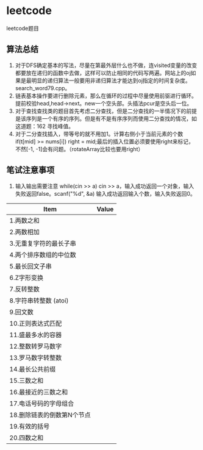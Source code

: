 # leetcode
leetcode题目

## 算法总结
1. 对于DFS确定基本的写法，尽量在第最外层什么也不做，连visited变量的改变都要放在递归的函数中去做，这样可以防止相同的代码写两遍。网站上的oj如果是最明显的递归算法一般要用非递归算法才能达到oj指定的时间复杂度。search_word79.cpp。
2. 链表基本操作要进行删除元素，那么在循环的过程中尽量使用前驱进行循环。提前校验head,head->next。new一个空头部。头插法pcur是空头后一位。
3. 对于查找查找类的题目首先考虑二分查找，但是二分查找的一半情况下的前提是该序列是一个有序的序列。但是有不是有序序列而使用二分查找的情况，如这道题：162 寻找峰值。
4. 对于二分查找插入，带等号的就不用加1。计算右侧小于当前元素的个数if(t[mid] >= nums[i]) right = mid;最后的插入位置必须要使用right来标记，不然[-1, -1]会有问题。（rotateArray比较也要用right）

## 笔试注意事项 
1. 输入输出需要注意  while(cin >> a) cin >> a，输入成功返回一个对象，输入失败返回false。scanf("%d", &a) 输入成功返回输入个数，输入失败返回0。

Item                     | Value
-----                    | -----
1.两数之和                |
2.两数相加                |
3.无重复字符的最长子串     |
4.两个排序数组的中位数     |
5.最长回文子串            |
6.Z字形变换               |
7.反转整数                |
8.字符串转整数 (atoi)     |
9.回文数                 |
10.正则表达式匹配         |
11.盛最多水的容器          |
12.整数转罗马数字          |
13.罗马数字转整数          |
14.最长公共前缀            |
15.三数之和               |
16.最接近的三数之和        |
17.电话号码的字母组合       |
18.删除链表的倒数第N个节点  |
19.有效的括号              |
20.四数之和                |
